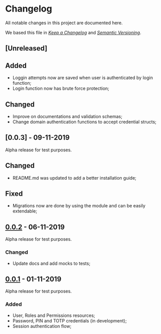 # Changelog

All notable changes in this project are documented here.

We based this file in [*Keep a Changelog*](https://keepachangelog.com/en/1.0.0/) and [*Semantic Versioning*](https://semver.org/spec/v2.0.0.html).

## [Unreleased]

## Added

- Loggin attempts now are saved when user is authenticated by login function;
- Login function now has brute force protection;

## Changed

- Improve on documentations and validation schemas;
- Change domain authentication functions to accept credential structs;

## [0.0.3] - 09-11-2019

Alpha release for test purposes.

## Changed

- README.md was updated to add a better installation guide;

## Fixed

- Migrations now are done by using the module and can be easily extendable;

## [0.0.2] - 06-11-2019

Alpha release for test purposes.

### Changed

- Update docs and add mocks to tests;

## [0.0.1] - 01-11-2019

Alpha release for test purposes.

### Added

- User, Roles and Permissions resources;
- Password, PIN and TOTP credentials (in development);
- Session authentication flow;

[0.0.1]: https://github.com/dlpco/banking-panda/compare/v0.0.1...v0.0.2
[0.0.2]: https://github.com/dlpco/banking-panda/compare/v0.0.2...HEAD
